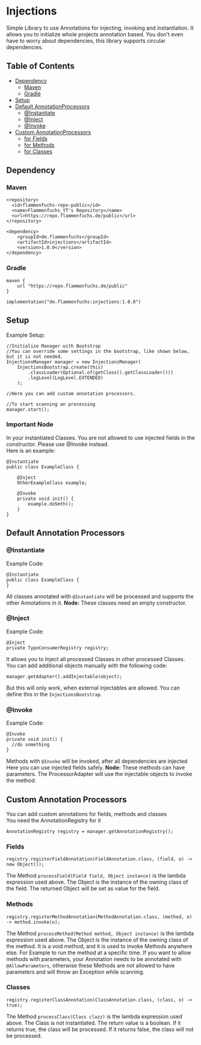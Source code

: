 # Injections
Simple Library to use Annotations for injecting, invoking and instantiation.
It allows you to initialize whole projects annotation based.
You don't even have to worry about dependencies, this library supports circular dependencies.
## Table of Contents

- [Dependency](#dependency)
  - [Maven](#maven)
  - [Gradle](#gradle)
- [Setup](#setup)
- [Default AnnotationProcessors](#default-annotation-processors)
  - [@Instantiate](#instantiate)
  - [@Inject](#inject)
  - [@Invoke](#invoke)
- [Custom AnnotationProcessors](#custom-annotation-processors)
  - [for Fields](#fields)
  - [for Methods](#methods)
  - [for Classes](#fields)

## Dependency
### Maven
```
<repository>
  <id>flammenfuchs-repo-public</id>
  <name>Flammenfuchs_YT's Repository</name>
  <url>https://repo.flammenfuchs.de/public</url>
</repository>
```
```
<dependency>
    <groupId>de.flammenfuchs</groupId>
    <artifactId>injections</artifactId>
    <version>1.0.0</version>
</dependency>
```
### Gradle
```
maven {
	url "https://repo.flammenfuchs.de/public"
}
```
```
implementation("de.flammenfuchs:injections:1.0.0")
```
## Setup
Example Setup:
```
//Initialize Manager with Bootstrap
//You can override some settings in the bootstrap, like shown below, but it is not needed.
InjectionsManager manager = new InjectionsManager(
    InjectionsBootstrap.create(this)
        .classLoader(Optional.of(getClass().getClassLoader()))
        .logLevel(LogLevel.EXTENDED)
    );
       
//Here you can add custom annotation processors.
       
//To start scanning an processing
manager.start();
```
### Important Node
In your instantiated Classes. You are not allowed to use injected fields in the constructor.
Please use @Invoke instead.<br>
Here is an example:
```
@Instantiate
public class ExampleClass {
            
    @Inject
    OtherExampleClass example;
    
    @Invoke
    private void init() {
        example.doSmth();
    }
}
```
## Default Annotation Processors
### @Instantiate
Example Code:
```
@Instantiate
public class ExampleClass {
}
```
All classes annotated with `@Instantiate` will be processed 
and supports the other Annotations in it. **Node:** These classes
need an empty constructor.
### @Inject
Example Code:
```
@Inject
private TypeConsumerRegistry registry;
```
It allows you to Inject all processed Classes in other processed Classes.<br>
You can add additional objects manually with the following code:
```
manager.getAdapter().addInjectable(object);
```
But this will only work, when external injectables are allowed. You can define this in 
the `InjectionsBootstrap`.
### @Invoke
Example Code:
```
@Invoke
private void init() {
  //do something
}
```
Methods with `@Invoke` will be invoked, after all dependencies are injected
Here you can use injected fields safely.
**Node:** These methods can have parameters. The ProcessorAdapter will use
the injectable objects to invoke the method.
## Custom Annotation Processors
You can add custom annotations for fields, methods and classes<br>
You need the AnnotationRegistry for it
```
AnnotationRegistry registry = manager.getAnnotationRegistry();
```
### Fields
```
registry.registerFieldAnnotation(FieldAnnotation.class, (field, o) -> new Object());
```
The Method `processField(Field field, Object instance)` is the lambda
expression used above. The Object is the instance of the owning class of the field.
The returned Object will be set as value for the field.
### Methods
```
registry.registerMethodAnnotation(MethodAnnotation.class, (method, o) -> method.invoke(o);
```
The Method `processMethod(Method method, Object instance)` is the lambda
expression used above. The Object is the instance of the owning class of the method.
It is a void method, and it is used to invoke Methods anywhere else.
For Example to run the method at a specific time.
If you want to allow methods with parameters, your Annotation needs 
to be annotated with `@AllowParameters`, otherwise these Methods are not allowed
to have parameters and will throw an Exception while scanning.
### Classes
```
registry.registerClassAnnotation(ClassAnnotation.class, (class, o) -> true);
```
The Method `processClass(Class clazz)` is the lambda
expression used above. The Class is not instantiated. The return value is a
boolean. If it returns true, the class will be processed.
If it returns false, the class will not be processed.
